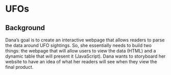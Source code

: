# UFOs
## Background
Dana’s goal is to create an interactive webpage that allows readers to parse the data around UFO sightings. So, she essentially needs to build two things: the webpage that will allow users to view the data (HTML) and a dynamic table that will present it (JavaScript).
Dana wants to storyboard her website to have an idea of what her readers will see when they view the final product. 
